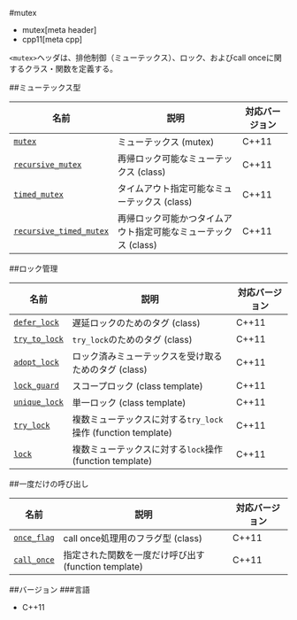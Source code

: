 #mutex
* mutex[meta header]
* cpp11[meta cpp]

`<mutex>`ヘッダは、排他制御（ミューテックス）、ロック、およびcall onceに関するクラス・関数を定義する。


##ミューテックス型

| 名前 | 説明 | 対応バージョン |
|-------------------------------------------------------------|----------------------------|-------|
| [`mutex`](./mutex/mutex.md) | ミューテックス (mutex) | C++11 |
| [`recursive_mutex`](./mutex/recursive_mutex.md) | 再帰ロック可能なミューテックス (class) | C++11 |
| [`timed_mutex`](./mutex/timed_mutex.md) | タイムアウト指定可能なミューテックス (class) | C++11 |
| [`recursive_timed_mutex`](./mutex/recursive_timed_mutex.md) | 再帰ロック可能かつタイムアウト指定可能なミューテックス (class) | C++11 |


##ロック管理

| 名前 | 説明 | 対応バージョン |
|-----------------------------------------|--------------------------------|-------|
| [`defer_lock`](./mutex/defer_lock.md)   | 遅延ロックのためのタグ (class) | C++11 |
| [`try_to_lock`](./mutex/try_to_lock.md) | `try_lock`のためのタグ (class) | C++11 |
| [`adopt_lock`](./mutex/adopt_lock.md)   | ロック済みミューテックスを受け取るためのタグ (class) | C++11 |
| [`lock_guard`](./mutex/lock_guard.md)   | スコープロック (class template) | C++11 |
| [`unique_lock`](./mutex/unique_lock.md) | 単一ロック (class template) | C++11 |
| [`try_lock`](./mutex/try_lock.md)       | 複数ミューテックスに対する`try_lock`操作 (function template) | C++11 |
| [`lock`](./mutex/lock.md)               | 複数ミューテックスに対する`lock`操作 (function template) | C++11 |


##一度だけの呼び出し

| 名前 | 説明 | 対応バージョン |
|-------------------------------------|-----------------------------------|-------|
| [`once_flag`](./mutex/once_flag.md) | call once処理用のフラグ型 (class) | C++11 |
| [`call_once`](./mutex/call_once.md) | 指定された関数を一度だけ呼び出す (function template) | C++11 |


##バージョン
###言語
- C++11

